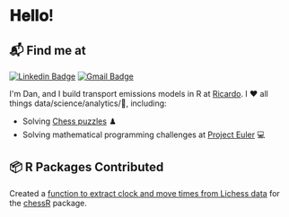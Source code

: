 # 𝐇𝐞𝐥𝐥𝐨!

## 📬 Find me at

[![Linkedin Badge](https://img.shields.io/badge/-LinkedIn-blue?style=flat-square&logo=Linkedin&logoColor=white&link=https://www.linkedin.com/in/danielwakeling/)](https://www.linkedin.com/in/danielwakeling)
[![Gmail Badge](https://img.shields.io/badge/-Gmail-d14836?style=flat-square&logo=Gmail&logoColor=white&link=mailto:danwakeling7@gmail.com)](mailto:danwakeling7@gmail.com)

I'm Dan, and I build transport emissions models in R at [Ricardo](https://ee.ricardo.com/). I ❤️ all things data/science/analytics/🐶, including:
* Solving [Chess puzzles](https://www.chess.com/stats/puzzles/lordyleroy) ♟️
* Solving mathematical programming challenges at [Project Euler](https://projecteuler.net/profile/dibbles21.png) 💻

## 📦 R Packages Contributed

Created a [function to extract clock and move times from Lichess data](https://github.com/JaseZiv/chessR/blob/master/R/lichess_clock_move_time.R) for the [chessR](https://github.com/JaseZiv/chessR) package. 
